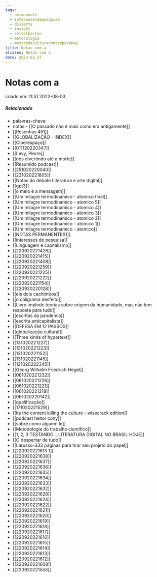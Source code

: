 ```yaml
---
tags:
  - permanente
  - interessesdepesquisa
  - disserte
  - insight
  - zettelkasten
  - metodologia
  - mestredeculturacontemporanea
title: Notas com a
aliases: Notas com a
date: 2023-02-27
---
```

# Notas com a
criado em: 11:51 2022-08-03

##### Relacionado
- palavras-chave: 
- notas:- [[O passado não é mais como era antigamente]]
- [[Resenhas 451]]
- [[GLOBALIZAÇÃO - INDEX]]
- [[Ciberespaço]]
- [[011120220347]]
- [[Levy, Pierre]]
- [[nos divertindo até a morte]]
- [[Resumido podcast]]
- [[251020220040]]
- [[231020221805]]
- [[Notas do debate Literatura e arte digital]]
- [[gpt3]]
- [[o meio é a mensagem]]
- [[Um milagre termodinamico - atomico final]]
- [[Um milagre termodinamico - atomico 5]]
- [[Um milagre termodinamico - atomico 4]]
- [[Um milagre termodinamico - atomico 3]]
- [[Um milagre termodinamico - atomico 2]]
- [[Um milagre termodinamico - atomico 1]]
- [[Um milagre termodinamico - atomico]]
- [[NOTAS PERMANENTES1]]
- [[interesses de pesquisa]]
- [[Linguagem e capitalismo]]
- [[220920221428]]
- [[220920221415]]
- [[220920221408]]
- [[220920221259]]
- [[220920221225]]
- [[220920221222]]
- [[220920221154]]
- [[220920220128]]
- [[eis dois cachimbos]]
- [[o caligrama desfeito]]
- [[Livro implode teorias sobre origem da humanidade, mas não tem resposta para tudo]]
- [[escritas da pandemia]]
- [[escrita anticapitalista]]
- [[DEFESA EM 12 PASSOS]]
- [[globalização cultural]]
- [[Three kinds of hypertext]]
- [[131020221227]]
- [[131020221223]]
- [[131020221152]]
- [[131020221145]]
- [[121020222345]]
- [[Georg Wilhelm Friedrich Hegel]]
- [[061020221232]]
- [[061020221226]]
- [[061020221221]]
- [[061020221218]]
- [[061020220142]]
- [[qualificação]]
- [[171020221529]]
- [[its the content killing the culture - wisecrack edition]]
- [[podcast heitor cony]]
- [[sobre como alguem le]]
- [[Metodologia do trabalho científico]]
- [[1, 2, 3 TESTANDO... LITERATURA DIGITAL NO BRASIL HOJE]]
- [[O despertar de tudo]]
- [[Larusso-333 páginas para tirar seu projeto do papel]]
- [[220920221613 1]]
- [[220920221638]]
- [[220920221637]]
- [[220920221636]]
- [[220920221635]]
- [[220920221634]]
- [[220920221633]]
- [[220920221632]]
- [[220920221628]]
- [[220920221624]]
- [[220920221622]]
- [[220920221621]]
- [[220920221620]]
- [[220920221619]]
- [[220920221618]]
- [[220920221617]]
- [[220920221616]]
- [[220920221615]]
- [[220920221614]]
- [[220920221613]]
- [[220920221612]]
- [[220920221608]]
- [[220920221553]]